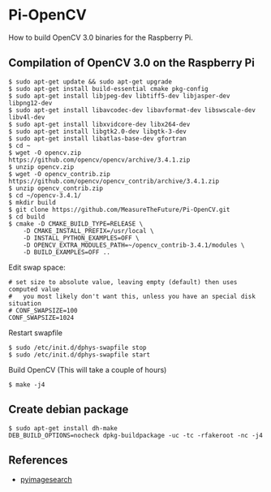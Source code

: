 # Pi-OpenCV

How to build OpenCV 3.0 binaries for the Raspberry Pi.

## Compilation of OpenCV 3.0 on the Raspberry Pi

```
$ sudo apt-get update && sudo apt-get upgrade
$ sudo apt-get install build-essential cmake pkg-config
$ sudo apt-get install libjpeg-dev libtiff5-dev libjasper-dev libpng12-dev
$ sudo apt-get install libavcodec-dev libavformat-dev libswscale-dev libv4l-dev
$ sudo apt-get install libxvidcore-dev libx264-dev
$ sudo apt-get install libgtk2.0-dev libgtk-3-dev
$ sudo apt-get install libatlas-base-dev gfortran
$ cd ~
$ wget -O opencv.zip https://github.com/opencv/opencv/archive/3.4.1.zip
$ unzip opencv.zip
$ wget -O opencv_contrib.zip https://github.com/opencv/opencv_contrib/archive/3.4.1.zip
$ unzip opencv_contrib.zip
$ cd ~/opencv-3.4.1/
$ mkdir build
$ git clone https://github.com/MeasureTheFuture/Pi-OpenCV.git
$ cd build
$ cmake -D CMAKE_BUILD_TYPE=RELEASE \
    -D CMAKE_INSTALL_PREFIX=/usr/local \
    -D INSTALL_PYTHON_EXAMPLES=OFF \
    -D OPENCV_EXTRA_MODULES_PATH=~/opencv_contrib-3.4.1/modules \
    -D BUILD_EXAMPLES=OFF ..
```

Edit swap space:
```
# set size to absolute value, leaving empty (default) then uses computed value
#   you most likely don't want this, unless you have an special disk situation
# CONF_SWAPSIZE=100
CONF_SWAPSIZE=1024
```
Restart swapfile
```
$ sudo /etc/init.d/dphys-swapfile stop
$ sudo /etc/init.d/dphys-swapfile start
```

Build OpenCV (This will take a couple of hours)
```
$ make -j4
```

## Create debian package
```
$ sudo apt-get install dh-make
DEB_BUILD_OPTIONS=nocheck dpkg-buildpackage -uc -tc -rfakeroot -nc -j4
```

## References
* [pyimagesearch](https://www.pyimagesearch.com/2017/09/04/raspbian-stretch-install-opencv-3-python-on-your-raspberry-pi/)